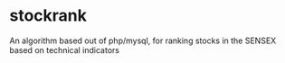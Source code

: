 # stockrank
An algorithm based out of php/mysql, for ranking stocks in the SENSEX based on technical indicators
